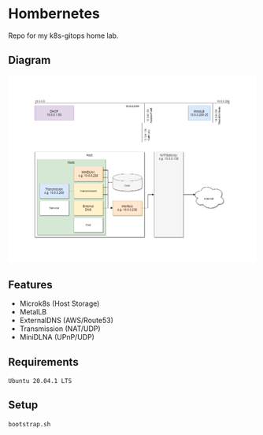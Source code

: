 # Hombernetes

Repo for my k8s-gitops home lab.

## Diagram

![Arch](docs/arch.png)

## Features

* Microk8s (Host Storage)
* MetalLB
* ExternalDNS (AWS/Route53)
* Transmission (NAT/UDP)
* MiniDLNA (UPnP/UDP)

## Requirements

```
Ubuntu 20.04.1 LTS
```

## Setup

```
bootstrap.sh
```

